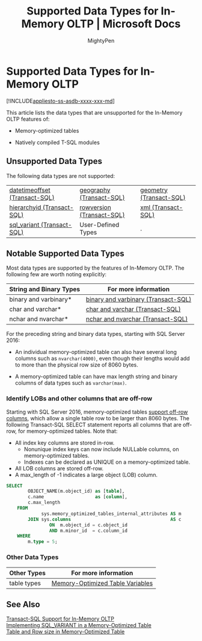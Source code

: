 ﻿---
title: "Supported Data Types for In-Memory OLTP | Microsoft Docs"
ms.custom: ""
ms.date: "06/19/2017"
ms.prod: sql
ms.prod_service: "database-engine, sql-database"
ms.component: "in-memory-oltp"
ms.reviewer: ""
ms.suite: "sql"
ms.technology: in-memory-oltp
ms.tgt_pltfrm: ""
ms.topic: conceptual
ms.assetid: a7380ef0-c9d7-49e4-b6de-fad34752b9f3
caps.latest.revision: 26
author: MightyPen
ms.author: genemi
manager: craigg
monikerRange: "= azuresqldb-current || >= sql-server-2016 || = sqlallproducts-allversions"
---
# Supported Data Types for In-Memory OLTP
[!INCLUDE[appliesto-ss-asdb-xxxx-xxx-md](../../includes/appliesto-ss-asdb-xxxx-xxx-md.md)]

  This article lists the data types that are unsupported for the In-Memory OLTP features of:  
  
-   Memory-optimized tables  
  
-   Natively compiled T-SQL modules  
  
## Unsupported Data Types  
 The following data types are not supported:  
  
||||  
|-|-|-|  
|[datetimeoffset &#40;Transact-SQL&#41;](../../t-sql/data-types/datetimeoffset-transact-sql.md)|[geography &#40;Transact-SQL&#41;](../../t-sql/spatial-geography/spatial-types-geography.md)|[geometry &#40;Transact-SQL&#41;](../../t-sql/spatial-geometry/spatial-types-geometry-transact-sql.md)|  
|[hierarchyid &#40;Transact-SQL&#41;](../../t-sql/data-types/hierarchyid-data-type-method-reference.md)|[rowversion &#40;Transact-SQL&#41;](../../t-sql/data-types/rowversion-transact-sql.md)|[xml &#40;Transact-SQL&#41;](../../t-sql/xml/xml-transact-sql.md)|  
|[sql_variant &#40;Transact-SQL&#41;](../../t-sql/data-types/sql-variant-transact-sql.md)|User-Defined Types|.|  
  
## Notable Supported Data Types  
 Most data types are supported by the features of In-Memory OLTP. The following few are worth noting explicitly:  
  
|String and Binary Types|For more information|  
|-----------------------------|--------------------------|  
|binary and varbinary*|[binary and varbinary &#40;Transact-SQL&#41;](../../t-sql/data-types/binary-and-varbinary-transact-sql.md)|  
|char and varchar*|[char and varchar &#40;Transact-SQL&#41;](../../t-sql/data-types/char-and-varchar-transact-sql.md)|  
|nchar and nvarchar*|[nchar and nvarchar &#40;Transact-SQL&#41;](../../t-sql/data-types/nchar-and-nvarchar-transact-sql.md)|  
  
For the preceding string and binary data types, starting with SQL Server 2016:  
  
- An individual memory-optimized table can also have several long columns such as `nvarchar(4000)`, even though their lengths would add to more than the physical row size of 8060 bytes.  
  
- A memory-optimized table can have max length string and binary columns of data types such as `varchar(max)`.  


### Identify LOBs and other columns that are off-row

Starting with SQL Server 2016, memory-optimized tables [support off-row columns](../../relational-databases/in-memory-oltp/table-and-row-size-in-memory-optimized-tables.md), which allow a single table row to be larger than 8060 bytes. The following Transact-SQL SELECT statement reports all columns that are off-row, for memory-optimized tables. Note that:

- All index key columns are stored in-row.
  - Nonunique index keys can now include NULLable columns, on memory-optimized tables.
  - Indexes can be declared as UNIQUE on a memory-optimized table.
- All LOB columns are stored off-row.
- A max_length of -1 indicates a large object (LOB) column.


```sql
SELECT
        OBJECT_NAME(m.object_id) as [table],
        c.name                   as [column],
        c.max_length
    FROM
             sys.memory_optimized_tables_internal_attributes AS m
        JOIN sys.columns                                     AS c
                ON  m.object_id = c.object_id
                AND m.minor_id  = c.column_id
    WHERE
        m.type = 5;
```


### Other Data Types


|Other Types|For more information|  
|-----------------|--------------------------|  
|table types|[Memory-Optimized Table Variables](../../relational-databases/in-memory-oltp/faster-temp-table-and-table-variable-by-using-memory-optimization.md)|  
  
## See Also  
 [Transact-SQL Support for In-Memory OLTP](../../relational-databases/in-memory-oltp/transact-sql-support-for-in-memory-oltp.md)   
 [Implementing SQL_VARIANT in a Memory-Optimized Table](../../relational-databases/in-memory-oltp/implementing-sql-variant-in-a-memory-optimized-table.md)  
 [Table and Row size in Memory-Optimized Table](../../relational-databases/in-memory-oltp/table-and-row-size-in-memory-optimized-tables.md)  
  
  
